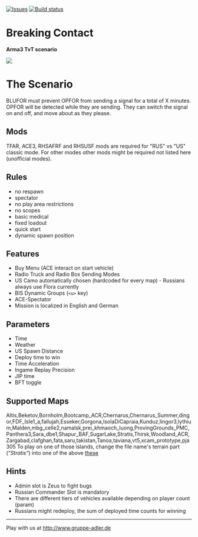 [![Issues](https://img.shields.io/github/issues/gruppe-adler/TvT_BreakingContact.Stratis.svg)](https://github.com/gruppe-adler/TvT_BreakingContact.Stratis/issues)
<a href="https://travis-ci.org/gruppe-adler/TvT_BreakingContact.Stratis">
        <img src="https://travis-ci.org/gruppe-adler/TvT_BreakingContact.Stratis.svg?branch=master" alt="Build status">
</a>
# Breaking Contact

**Arma3 TvT scenario**

![](https://github.com/gruppe-adler/TvT_BreakingContact.Stratis/blob/master/pic/loading.jpg)

# The Scenario

BLUFOR must prevent OPFOR from sending a signal for a total of X minutes.
OPFOR will be detected while they are sending.
They can switch the signal on and off, and move about as they please.

## Mods

TFAR, ACE3, RHSAFRF and RHSUSF mods are required for "RUS" vs "US" classic mode. For other modes other mods might be required not listed here (unofficial modes).



## Rules
* no respawn
* spectator
* no play area restrictions
* no scopes
* basic medical
* fixed loadout
* quick start
* dynamic spawn position


## Features
* Buy Menu (ACE interact on start vehicle)
* Radio Truck and Radio Box Sending Modes
* US Camo automatically chosen (hardcoded for every map) - Russians always use Flora currently
* BIS Dynamic Groups (`<u>` key)
* ACE-Spectator
* Mission is localized in English and German

## Parameters
* Time
* Weather
* US Spawn Distance
* Deploy time to win
* Time Acceleration
* Ingame Replay Precision
* JIP time
* BFT toggle

## Supported Maps

Altis,Beketov,Bornholm,Bootcamp_ACR,Chernarus,Chernarus_Summer,dingor,FDF_Isle1_a,fallujah,Esseker,Gorgona,IsolaDiCapraia,Kunduz,lingor3,lythium,Malden,mbg_celle2,namalsk,prei_khmaoch_luong,ProvingGrounds_PMC,Panthera3,Sara_dbe1,Shapur_BAF,SugarLake,Stratis,Thirsk,Woodland_ACR,Zargabad,clafghan,fata,saru,takistan,Tanoa,taviana,vt5,xcam_prototype,pja305
To play on one of those islands, change the file name's terrain part (_"Stratis"_) into one of the above [these](compatibleIslands.txt)

## Hints
* Admin slot is Zeus to fight bugs
* Russian Commander Slot is mandatory
* There are different tiers of vehicles available depending on player count (param)
* Russians might redeploy, the sum of deployed time counts for winning


----

Play with us at
http://www.gruppe-adler.de
